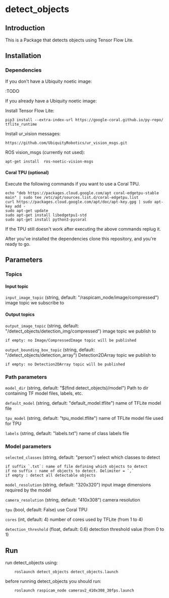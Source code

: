 # detect_objects

## Introduction

This is a Package that detects objects using Tensor Flow Lite. 

## Installation

### Dependencies

If you don't have a Ubiquity noetic image:

:TODO

If you already have a Ubiquity noetic image: 

Install Tensor Flow Lite:

    pip3 install --extra-index-url https://google-coral.github.io/py-repo/ tflite_runtime
Install ur_vision messages:

    https://github.com/UbiquityRobotics/ur_vision_msgs.git

ROS vision_msgs (currently not used):

    apt-get install  ros-noetic-vision-msgs

#### Coral TPU (optional)

Execute the following commands if you want to use a Coral TPU.

    echo "deb https://packages.cloud.google.com/apt coral-edgetpu-stable main" | sudo tee /etc/apt/sources.list.d/coral-edgetpu.list
    curl https://packages.cloud.google.com/apt/doc/apt-key.gpg | sudo apt-key add -
    sudo apt-get update
    sudo apt-get install libedgetpu1-std
    sudo apt-get install python3-pycoral

If the TPU still doesn't work after executing the above commands replug it. 

After you've installed the dependencies clone this repository, and you're ready to go.

## Parameters

### Topics

#### Input topic
`input_image_topic` (string, default: "/raspicam_node/image/compressed")
image topic we subscribe to

#### Output topics
`output_image_topic` (string, default: "/detect_objects/detection_img/compressed")
image topic we publish to

    if empty: no Image/CompressedImage topic will be published

`output_bounding_box_topic` (string, default: "/detect_objects/detection_array")
Detection2DArray topic we publish to

    if empty: no Detection2DArray topic will be published

### Path parameters

`model_dir` (string, default: "$(find detect_objects)/model") 
Path to dir containing TF model files, labels, etc.

`default_model`  (string, default: "default_model.tflite")
name of TFLite model file

`tpu_model` (string, default: "tpu_model.tflite")
name of TFLite model file used for TPU

`labels` (string, default: "labels.txt")
name of class labels file

### Model parameters

`selected_classes` (string, default: "person")
select which classes to detect

    if suffix `.txt`: name of file defining which objects to detect
    if no suffix : name of objects to detect. Delimiter = `,`
    if empty : detect all detectable objects

`model_resolution` (string, default: "320x320")
input image dimensions required by the model

`camera_resolution` (string, default: "410x308")
camera resolution

`tpu` (bool, default: False)
use Coral TPU

`cores` (int, default: 4)
number of cores used by TFLite (from 1 to 4)

`detection_threshold` (float, default: 0.6)
detection threshold value (from 0 to 1)

## Run

run detect_objects using:

        roslaunch detect_objects detect_objects.launch
        
before running detect_objects you should run:

        roslaunch raspicam_node camerav2_410x308_30fps.launch 

        


